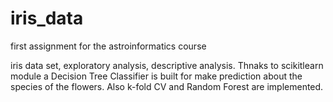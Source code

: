 # iris_data
first assignment for the astroinformatics course

iris data set, exploratory analysis, descriptive analysis. Thnaks to scikitlearn module a Decision Tree Classifier is built for make prediction about the species of the flowers. Also k-fold CV and Random Forest are implemented.

